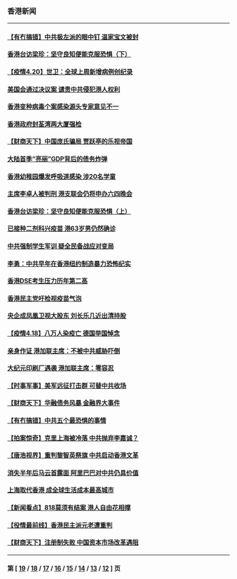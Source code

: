 ### 香港新闻
---
#### [【有冇搞错】中共极左派的眼中钉 温家宝文被封](../../pages/ncid1349362/n12891224.md) 
#### [香港台访梁珍：坚守良知便能克服恐惧（下）](../../pages/ncid1349362/n12890120.md) 
#### [【疫情4.20】世卫：全球上周新增病例创纪录](../../pages/ncid1349362/n12892336.md) 
#### [美国会通过决议案 谴责中共侵犯港人权利](../../pages/ncid1349362/n12891689.md) 
#### [香港变种病毒个案感染源头专家意见不一](../../pages/ncid1349362/n12891551.md) 
#### [香港政府封荃湾两大厦强检](../../pages/ncid1349362/n12891513.md) 
#### [【财商天下】中国庞氏骗局 贾跃亭的乐视帝国](../../pages/ncid1349362/n12890952.md) 
#### [大陆首季“亮丽”GDP背后的债务炸弹](../../pages/ncid1349362/n12891305.md) 
#### [香港幼稚园爆发呼吸道感染 涉20名学童](../../pages/ncid1349362/n12890959.md) 
#### [主席李卓人被判刑 港支联会仍将申办六四晚会](../../pages/ncid1349362/n12890389.md) 
#### [香港台访梁珍：坚守良知便能克服恐惧（上）](../../pages/ncid1349362/n12889960.md) 
#### [已接种二剂科兴疫苗 港63岁男仍然确诊](../../pages/ncid1349362/n12889802.md) 
#### [中共强制学生军训 疑全民备战应对变局](../../pages/ncid1349362/n12889514.md) 
#### [李勇：中共早年在香港纽约制造暴力恐怖纪实](../../pages/ncid1349362/n12887922.md) 
#### [香港DSE考生压力历年第二高](../../pages/ncid1349362/n12888900.md) 
#### [香港民主党吁检视疫苗气泡](../../pages/ncid1349362/n12888878.md) 
#### [央企成凤凰卫视大股东 刘长乐几近出清持股](../../pages/ncid1349362/n12888070.md) 
#### [【疫情4.18】八万人染疫亡 德国举国悼念](../../pages/ncid1349362/n12887760.md) 
#### [亲身作证 港加联主席：不被中共威胁吓倒](../../pages/ncid1349362/n12887605.md) 
#### [大纪元印刷厂遇袭 港加联主席：零容忍](../../pages/ncid1349362/n12887591.md) 
#### [【时事军事】美军远征打击群 可替中共收场](../../pages/ncid1349362/n12885152.md) 
#### [【财商天下】华融债务风暴 金融界大事件](../../pages/ncid1349362/n12886603.md) 
#### [【有冇搞错】中共五个最恐惧的事情](../../pages/ncid1349362/n12885763.md) 
#### [【拍案惊奇】克里上海被冷落 中共抛弃李嘉诚？](../../pages/ncid1349362/n12886111.md) 
#### [【唐浩视界】重判黎智英祭旗 中共启动香港文革](../../pages/ncid1349362/n12885801.md) 
#### [消失半年后马云首露面 阿里巴巴对中共仍具价值](../../pages/ncid1349362/n12886253.md) 
#### [上海取代香港 成全球生活成本最高城市](../../pages/ncid1349362/n12886076.md) 
#### [【新闻看点】818莫须有结案 港人自由花相撑](../../pages/ncid1349362/n12885587.md) 
#### [【役情最前线】香港民主派元老遭重判](../../pages/ncid1349362/n12885795.md) 
#### [【财商天下】注册制失败 中国资本市场改革遇阻](../../pages/ncid1349362/n12885118.md) 

---
#### 第 [ [19](./19.md) / [18](./18.md) / [17](./17.md) / [16](./16.md) / [15](./15.md) / [14](./14.md) / [13](./13.md) / [12](./12.md) ] 页
